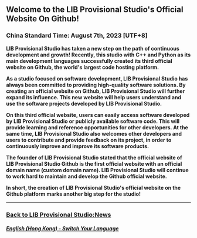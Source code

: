 ## Welcome to the LIB Provisional Studio's Official Website On Github!
### China Standard Time: August 7th, 2023 [UTF+8]
**LIB Provisional Studio has taken a new step on the path of continuous development and growth! Recently, this studio with C++ and Python as its main development languages successfully created its third official website on Github, the world's largest code hosting platform.**

**As a studio focused on software development, LIB Provisional Studio has always been committed to providing high-quality software solutions. By creating an official website on Github, LIB Provisional Studio will further expand its influence. This new website will help users understand and use the software projects developed by LIB Provisional Studio.**

**On this third official website, users can easily access software developed by LIB Provisional Studio or publicly available software code. This will provide learning and reference opportunities for other developers. At the same time, LIB Provisional Studio also welcomes other developers and users to contribute and provide feedback on its project, in order to continuously improve and improve its software products.**

**The founder of LIB Provisional Studio stated that the official website of LIB Provisional Studio Github is the first official website with an official domain name (custom domain name). LIB Provisional Studio will continue to work hard to maintain and develop the Github official website.**


**In short, the creation of LIB Provisional Studio's official website on the Github platform marks another big step for the studio!** 

--- 

### [Back to LIB Provisional Studio:News](https://libps.github.io/en/hk/News)

##### [English (Hong Kong) - Switch Your Language](https://libps.github.io/index)
